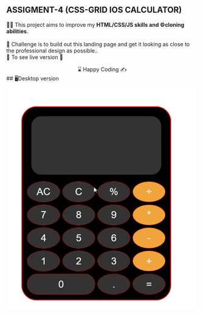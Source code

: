## ASSIGMENT-4 (CSS-GRID IOS CALCULATOR)

👨‍💻 This project aims to improve my <b>HTML/CSS/JS skills and ©️cloning abilities</b>.
<br><br>
🎯 Challenge is to build out this landing page and get it looking as close to the professional design as possible..
<br>
🔗 To see live version 🎯

<center> ⌛ Happy Coding  ✍ </center>
## 🖥️Desktop version
<br>
<img src="./calculator.gif" align="left" alt="desktop_version">

